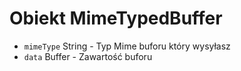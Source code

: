 # Obiekt MimeTypedBuffer

* `mimeType` String - Typ Mime buforu który wysyłasz
* `data` Buffer - Zawartość buforu